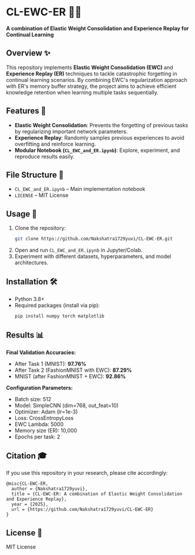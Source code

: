 # CL-EWC-ER 🧠🔁
**A combination of Elastic Weight Consolidation and Experience Replay for Continual Learning**

## Overview ✨
This repository implements **Elastic Weight Consolidation (EWC)** and **Experience Replay (ER)** techniques to tackle catastrophic forgetting in continual learning scenarios. By combining EWC's regularization approach with ER's memory buffer strategy, the project aims to achieve efficient knowledge retention when learning multiple tasks sequentially.

## Features 🚀
- **Elastic Weight Consolidation**: Prevents the forgetting of previous tasks by regularizing important network parameters.
- **Experience Replay**: Randomly samples previous experiences to avoid overfitting and reinforce learning.
- **Modular Notebook (`CL_EWC_and_ER.ipynb`)**: Explore, experiment, and reproduce results easily.

## File Structure 📂
- `CL_EWC_and_ER.ipynb` – Main implementation notebook
- `LICENSE` – MIT License

## Usage 💾
1. Clone the repository:
    ```bash
    git clone https://github.com/Nakshatra1729yuvi/CL-EWC-ER.git
    ```
2. Open and run `CL_EWC_and_ER.ipynb` in Jupyter/Colab.
3. Experiment with different datasets, hyperparameters, and model architectures.

## Installation 🛠️
- Python 3.8+
- Required packages (install via pip):
    ```bash
    pip install numpy torch matplotlib
    ```

## Results 📊

**Final Validation Accuracies:**
- After Task 1 (MNIST): **97.76%**
- After Task 2 (FashionMNIST with EWC): **87.29%**
- MNIST (after FashionMNIST + EWC): **92.86%**

**Configuration Parameters:**
- Batch size: 512
- Model: SimpleCNN (dim=768, out_feat=10)
- Optimizer: Adam (lr=1e-3)
- Loss: CrossEntropyLoss
- EWC Lambda: 5000
- Memory size (ER): 10,000
- Epochs per task: 2

## Citation 🎓
If you use this repository in your research, please cite accordingly:
```plaintext
@misc{CL-EWC-ER,
  author = {Nakshatra1729yuvi},
  title = {CL-EWC-ER: A combination of Elastic Weight Consolidation and Experience Replay},
  year = {2025},
  url = {https://github.com/Nakshatra1729yuvi/CL-EWC-ER}
}
```

## License 📄
MIT License
